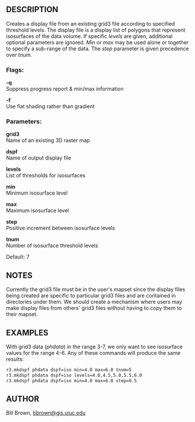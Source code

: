 ## DESCRIPTION

Creates a display file from an existing grid3 file according to
specified threshold levels. The display file is a display list of
polygons that represent isosurfaces of the data volume. If specific
*levels* are given, additional optional parameters are ignored. *Min* or
*max* may be used alone or together to specify a sub-range of the data.
The *step* parameter is given precedence over *tnum*.

### Flags:

**-q**  
Suppress progress report & min/max information

**-f**  
Use flat shading rather than gradient

### Parameters:

**grid3**  
Name of an existing 3D raster map

**dspf**  
Name of output display file

**levels**  
List of thresholds for isosurfaces

**min**  
Minimum isosurface level

**max**  
Maximum isosurface level

**step**  
Positive increment between isosurface levels

**tnum**  
Number of isosurface threshold levels

Default: 7

## NOTES

Currently the grid3 file must be in the user's mapset since the display
files being created are specific to particular grid3 files and are
contained in directories under them. We should create a mechanism where
users may make display files from others' grid3 files without having to
copy them to their mapset.

## EXAMPLES

With grid3 data (*phdata*) in the range 3-7, we only want to see
isosurface values for the range 4-6. Any of these commands will produce
the same results:  

```sh
r3.mkdspf phdata dspf=iso min=4.0 max=6.0 tnum=5
r3.mkdspf phdata dspf=iso levels=4.0,4.5,5.0,5.5,6.0
r3.mkdspf phdata dspf=iso min=4.0 max=6.0 step=0.5
```

## AUTHOR

Bill Brown, [bbrown@gis.uiuc.edu](mailto:brown@gis.uiuc.edu)
